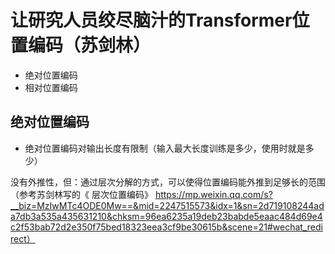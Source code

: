 # 让研究人员绞尽脑汁的Transformer位置编码（苏剑林）

* 绝对位置编码
* 相对位置编码

## 绝对位置编码

* 绝对位置编码对输出长度有限制（输入最大长度训练是多少，使用时就是多少）

没有外推性，但：通过层次分解的方式，可以使得位置编码能外推到足够长的范围（参考苏剑林写的《
层次位置编码》
https://mp.weixin.qq.com/s?__biz=MzIwMTc4ODE0Mw==&mid=2247515573&idx=1&sn=2d719108244ada7db3a535a435631210&chksm=96ea6235a19deb23babde5eaac484d69e4c2f53bab72d2e350f75bed18323eea3cf9be30615b&scene=21#wechat_redirect）


